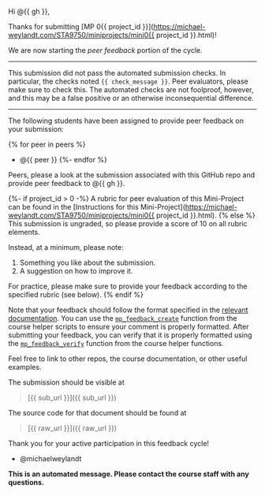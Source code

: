 Hi @{{ gh }},

Thanks for submitting [MP 0{{ project_id }}](https://michael-weylandt.com/STA9750/miniprojects/mini0{{ project_id }}.html)!

We are now starting the *peer feedback* portion of the cycle.

---

This submission did not pass the automated submission checks. 
In particular, the checks noted `{{ check_message }}`. Peer evaluators, 
please make sure to check this. The automated checks are not foolproof, 
however, and this may be a false positive or an otherwise inconsequential 
difference.

---

The following students have been assigned to provide peer feedback
on your submission: 

{% for peer in peers %}
- @{{ peer }}
{%- endfor %}

Peers, please a look at the submission associated with 
this GitHub repo and provide peer feedback to @{{ gh }}.

{%- if project_id > 0 -%}
A rubric for peer evaluation of this Mini-Project can be found
in the [Instructions for this Mini-Project](https://michael-weylandt.com/STA9750/miniprojects/mini0{{ project_id }}.html).
{% else %}
This submission is ungraded, so please provide a score of 10 on all 
rubric elements.

Instead, at a minimum, please note: 

1. Something you like about the submission. 
2. A suggestion on how to improve it. 

For practice, please make sure to provide your feedback according to the
specified rubric (see below).
{% endif %}

Note that your feedback should follow the format specified in the 
[relevant documentation](https://michael-weylandt.com/STA9750/miniprojects.html#peer-feedback).
You can use the [`mp_feedback_create`](https://michael-weylandt.com/STA9750/tips.html#mp_feedback_create)
function from the course helper scripts to ensure your comment is properly
formatted. After submitting your feedback, you can verify that it is 
properly formatted using the 
[`mp_feedback_verify`](https://michael-weylandt.com/STA9750/tips.html#mp_feedback_verify)
function from the course helper functions. 

Feel free to link to other repos, the course documentation, or other useful
examples.

The submission should be visible at 

> [{{ sub_url }}]({{ sub_url }})

The source code for that document should be found at 

> [{{ raw_url }}]({{ raw_url }})

Thank you for your active participation in this feedback cycle!

- @michaelweylandt

**This is an automated message. Please contact the course staff with any questions.**
